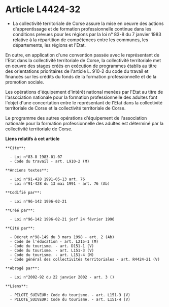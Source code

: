 # Article L4424-32

- La collectivité territoriale de Corse assure la mise en oeuvre des actions d'apprentissage et de formation professionnelle
continue dans les conditions prévues pour les régions par la loi n° 83-8 du 7 janvier 1983 relative à la répartition de
compétences entre les communes, les départements, les régions et l'Etat.

En outre, en application d'une convention passée avec le représentant de l'Etat dans la collectivité territoriale de Corse,
la collectivité territoriale met en oeuvre des stages créés en exécution de programmes établis au titre des orientations
prioritaires de l'article L. 910-2 du code du travail et financés sur les crédits du fonds de la formation professionnelle et
de la promotion sociale.

Les opérations d'équipement d'intérêt national menées par l'Etat au titre de l'association nationale pour la formation
professionnelle des adultes font l'objet d'une concertation entre le représentant de l'Etat dans la collectivité territoriale
de Corse et la collectivité territoriale de Corse.

Le programme des autres opérations d'équipement de l'association nationale pour la formation professionnelle des adultes est
déterminé par la collectivité territoriale de Corse.

**Liens relatifs à cet article**

	**Cite**:

	  - Loi n°83-8 1983-01-07
	  - Code du travail - art. L910-2 (M)

	**Anciens textes**:

	  - Loi n°91-428 1991-05-13 art. 76
	  - Loi n°91-428 du 13 mai 1991 - art. 76 (Ab)

	**Codifié par**:

	  - Loi n°96-142 1996-02-21

	**Créé par**:

	  - Loi n°96-142 1996-02-21 jorf 24 février 1996

	**Cité par**:

	  - Décret n°98-149 du 3 mars 1998 - art. 2 (Ab)
	  - Code de l'éducation - art. L215-1 (M)
	  - Code du tourisme. - art. D151-1 (V)
	  - Code du tourisme. - art. L151-3 (V)
	  - Code du tourisme. - art. L151-4 (M)
	  - Code général des collectivités territoriales - art. R4424-21 (V)

	**Abrogé par**:

	  - Loi n°2002-92 du 22 janvier 2002 - art. 3 ()

	**Liens**:

	  - PILOTE_SUIVEUR: Code du tourisme. - art. L151-3 (V)
	  - PILOTE_SUIVEUR: Code du tourisme. - art. L151-4 (V)
